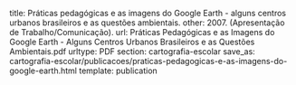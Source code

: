 title: Práticas pedagógicas e as imagens do Google Earth - alguns centros urbanos brasileiros e as questões ambientais.
other: 2007. (Apresentação de Trabalho/Comunicação).
url: Práticas Pedagógicas e as Imagens do Google Earth - Alguns Centros Urbanos Brasileiros e as Questões Ambientais.pdf
urltype: PDF
section: cartografia-escolar
save_as: cartografia-escolar/publicacoes/praticas-pedagogicas-e-as-imagens-do-google-earth.html
template: publication
